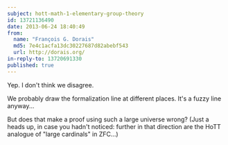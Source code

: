 ```yaml
---
subject: hott-math-1-elementary-group-theory
id: 13721136490
date: 2013-06-24 18:40:49
from:
  name: "François G. Dorais"
  md5: 7e4c1acfa13dc30227687d82abebf543
  url: http://dorais.org/
in-reply-to: 13720691330
published: true
---
```

Yep. I don't think we disagree. 

We probably draw the formalization line at different places. It's a fuzzy line anyway... 

But does that make a proof using such a large universe wrong? (Just a heads up, in case you hadn't noticed: further in that direction are the HoTT analogue of "large cardinals" in ZFC...)
